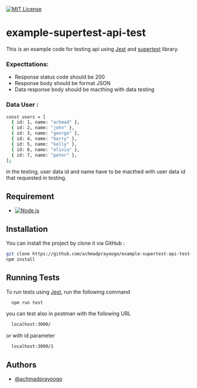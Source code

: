 [![MIT License](https://img.shields.io/badge/License-MIT-green.svg)](https://choosealicense.com/licenses/mit/)

# example-supertest-api-test

This is an example code for testing api using [Jest](https://jestjs.io) and [supertest](https://github.com/ladjs/supertest) library.

### Expecttations:

- Response status code should be 200
- Response body should be format JSON
- Data response body should be macthing with data testing

### Data User :

```bash
const users = [
  { id: 1, name: "achmad" },
  { id: 2, name: "john" },
  { id: 3, name: "george" },
  { id: 4, name: "harry" },
  { id: 5, name: "kelly" },
  { id: 6, name: "olivia" },
  { id: 7, name: "peter" },
];
```

in the testing, user data id and name have to be macthed with user data id that requested in testing.

## Requirement

- [![Node.js](https://img.shields.io/badge/node-18.17.0-brightgreen?logo=node.js&logoColor=white "Node.js")](https://nodejs.org)

## Installation

You can install the project by clone it via GitHub :

```bash
git clone https://github.com/achmadprayoogo/example-supertest-api-test-node-js.git
npm install
```

## Running Tests

To run tests using [Jest](https://jestjs.io), run the following command

```bash
  npm run test
```

you can test also in postman with the following URL

```bash
  localhost:3000/
```

or with id parameter

```bash
  localhost:3000/1
```

## Authors

- [@achmadprayoogo](https://www.github.com/achmadprayoogo)
